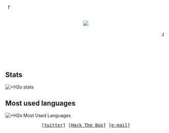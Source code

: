 <p align="left"><strong><samp>「</samp></strong></p>
  <p align="center">
    <samp>
      <br>
        <image src="https://readme-typing-svg.demolab.com?font=Iosevka&size=21&duration=7000&pause=1000&center=true&vCenter=true&multiline=true&width=510&height=40&lines=I'm+w0rkm4n,+an+Enthusiast+%26+CTF+Player">      
      <br>
    </samp>
  </p>
<p align="right"><strong><samp>」</samp></strong></p>

<br>

<h2></h2><br>

## Stats

![+H2o stats](https://github-readme-stats.vercel.app/api?username=w0rkm4n&show_icons=true&theme=react&include_all_commits=true)  
  
## Most used languages

![+H2o Most Used Languages](https://github-readme-stats.vercel.app/api/top-langs/?username=w0rkm4n&theme=react&layout=compact&hide=HTML)

<!-- Contact Me -->
<p align="center">
  <samp>
    [<a href="#">twitter</a>]
    [<a href="https://app.hackthebox.com/profile/1359890">Hack The Box</a>]
    [<a href="#">e-mail</a>]
  </samp>
</p>

